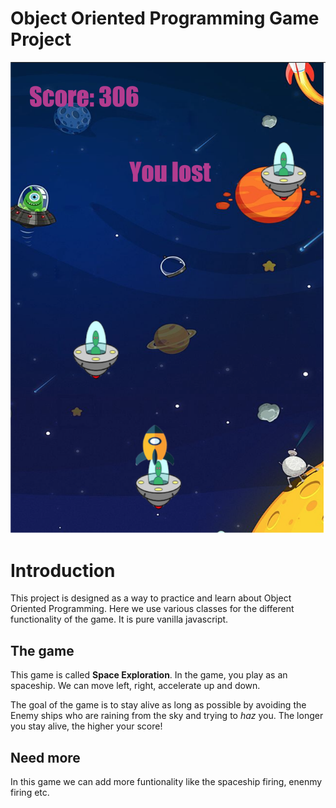 # Object Oriented Programming Game Project

<p align="center"><img src="./images/space-explorar-1.png"></p>

# Introduction

This project is designed as a way to practice and learn about Object Oriented Programming. Here we use various classes for the different functionality of the game. It is pure vanilla javascript.

## The game

This game is called **Space Exploration**. In the game, you play as an spaceship. We can move left, right, accelerate up and down.

The goal of the game is to stay alive as long as possible by avoiding the Enemy ships who are raining from the sky and trying to _haz_ you. The longer you stay alive, the higher your score!

## Need more

In this game we can add more funtionality like the spaceship firing, enenmy firing etc.
